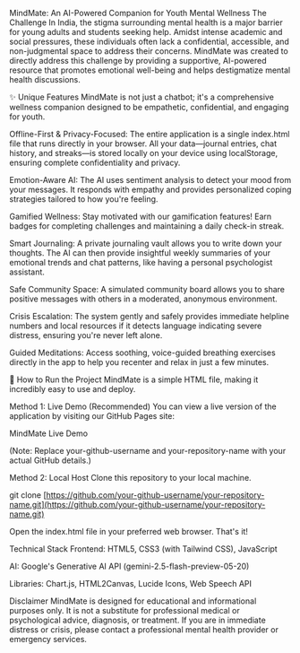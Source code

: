 MindMate: An AI-Powered Companion for Youth Mental Wellness
The Challenge
In India, the stigma surrounding mental health is a major barrier for young adults and students seeking help. Amidst intense academic and social pressures, these individuals often lack a confidential, accessible, and non-judgmental space to address their concerns. MindMate was created to directly address this challenge by providing a supportive, AI-powered resource that promotes emotional well-being and helps destigmatize mental health discussions.

✨ Unique Features
MindMate is not just a chatbot; it's a comprehensive wellness companion designed to be empathetic, confidential, and engaging for youth.

Offline-First & Privacy-Focused: The entire application is a single index.html file that runs directly in your browser. All your data—journal entries, chat history, and streaks—is stored locally on your device using localStorage, ensuring complete confidentiality and privacy.

Emotion-Aware AI: The AI uses sentiment analysis to detect your mood from your messages. It responds with empathy and provides personalized coping strategies tailored to how you're feeling.

Gamified Wellness: Stay motivated with our gamification features! Earn badges for completing challenges and maintaining a daily check-in streak.

Smart Journaling: A private journaling vault allows you to write down your thoughts. The AI can then provide insightful weekly summaries of your emotional trends and chat patterns, like having a personal psychologist assistant.

Safe Community Space: A simulated community board allows you to share positive messages with others in a moderated, anonymous environment.

Crisis Escalation: The system gently and safely provides immediate helpline numbers and local resources if it detects language indicating severe distress, ensuring you're never left alone.

Guided Meditations: Access soothing, voice-guided breathing exercises directly in the app to help you recenter and relax in just a few minutes.

🚀 How to Run the Project
MindMate is a simple HTML file, making it incredibly easy to use and deploy.

Method 1: Live Demo (Recommended)
You can view a live version of the application by visiting our GitHub Pages site:

MindMate Live Demo

(Note: Replace your-github-username and your-repository-name with your actual GitHub details.)

Method 2: Local Host
Clone this repository to your local machine.

git clone [https://github.com/your-github-username/your-repository-name.git](https://github.com/your-github-username/your-repository-name.git)

Open the index.html file in your preferred web browser. That's it!

Technical Stack
Frontend: HTML5, CSS3 (with Tailwind CSS), JavaScript

AI: Google's Generative AI API (gemini-2.5-flash-preview-05-20)

Libraries: Chart.js, HTML2Canvas, Lucide Icons, Web Speech API

Disclaimer
MindMate is designed for educational and informational purposes only. It is not a substitute for professional medical or psychological advice, diagnosis, or treatment. If you are in immediate distress or crisis, please contact a professional mental health provider or emergency services.
